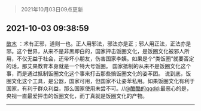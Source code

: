 > 2021年10月03日09点更新
<link rel="stylesheet" href="https://cdn.jsdelivr.net/gh/taotie6/sampleJSON@main/css/photo_show.css">
<meta name="referrer" content="no-referrer" />


 ## 2021-10-03 09:38:59 

 [㪚木](https://www.coolapk.com/feed/30426887?shareKey=M2Q4Yjk3MDZjYWVmNjE1OTBjNzE~) ：术有正邪，道则一也。正人用邪法，邪法亦是正；邪人用正法，正法亦是邪。这个世界，从来不是非黑即白的，国家抨击饭圈文化，是饭圈文化被邪人所用，不仅无益于社会，还带坏小朋友，伤害国家李姨。如果是个“类饭圈”就要否定的话，那艾果教育本身就是一个特大号饭圈。<!--break-->
国家抵制的从来不是饭圈文化这个事，而是通过抵制饭圈文化这个事来打击那些搞饭圈文化的姿苯团。
说到底，饭圈文化这个工具，是公器，国家可用，但国家不让姿苯私用。如果饭圈文化有利于国家，有利于群众利益，那么国家使用未尝不可。//<a class="feed-link-uname" href="/u/酷酷的qqdd">@酷酷的qqdd</a>:最恶心的是，央视一直最爱抨击的饭圈文化，而丁真就是饭圈文化的产物。 

<div class="album">
</div>

 ------- 

